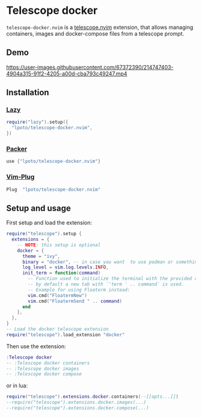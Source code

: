 # Telescope docker

`telescope-docker.nvim` is a [telescope.nvim](https://github.com/nvim-telescope/telescope.nvim) extension,
that allows managing containers, images and docker-compose files from a telescope prompt.

## Demo

https://user-images.githubusercontent.com/67372390/214747403-4904a315-91f2-4205-a00d-cba793c49247.mp4


## Installation

### [Lazy](https://github.com/folke/lazy.nvim)

```lua
require("lazy").setup({
  "lpoto/telescope-docker.nvim",
})
```

### [Packer](https://github.com/wbthomason/packer.nvim)

```lua
use {"lpoto/telescope-docker.nvim"}
```

### [Vim-Plug](https://github.com/junegunn/vim-plug)

```lua
Plug  "lpoto/telescope-docker.nvim"
```

## Setup and usage

First setup and load the extension:

```lua
require("telescope").setup {
  extensions = {
    -- NOTE: this setup is optional
    docker = {
      theme = "ivy",
      binary = "docker", -- in case you want  to use podman or something
      log_level = vim.log.levels.INFO,
      init_term = function(command)
        -- Function used to initialize the terminal with the provided command
        -- by default a new tab with `'term ' .. command` is used.
        -- Example for using Floaterm instead:
        vim.cmd("FloatermNew")
        vim.cmd("FloatermSend " .. command)
      end
    },
  },
}
-- Load the docker telescope extension
require("telescope").load_extension "docker"
```

Then use the extension:

```lua
:Telescope docker
-- :Telescope docker containers
-- :Telescope docker images
-- :Telescope docker compose
```

or in lua:

```lua
require("telescope").extensions.docker.containers(--[[opts...]])
--require("telescope").extensions.docker.images(...)
--require("telescope").extensions.docker.compose(...)
```
